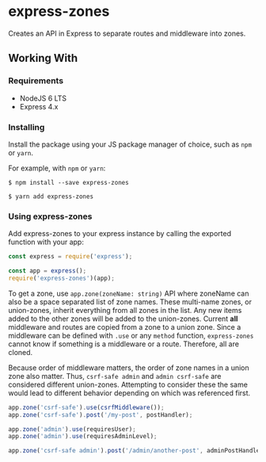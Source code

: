 # express-zones

Creates an API in Express to separate routes and middleware into zones.

## Working With

### Requirements

- NodeJS 6 LTS
- Express 4.x

### Installing

Install the package using your JS package manager of choice, such as `npm` or `yarn`.

For example, with `npm` or `yarn`:
```
$ npm install --save express-zones

$ yarn add express-zones
```

### Using express-zones

Add express-zones to your express instance by calling the exported function with your app:

```js
const express = require('express');

const app = express();
require('express-zones')(app);
```

To get a zone, use `app.zone(zoneName: string)` API where zoneName can also be a space separated list of zone names.
These multi-name zones, or union-zones, inherit everything from all zones in the list.
Any new items added to the other zones will be added to the union-zones.
Current **all** middleware and routes are copied from a zone to a union zone.
Since a middleware can be defined with `.use` or any `method` function, `express-zones` cannot know if something is a middleware or a route. Therefore, all are cloned.

Because order of middleware matters, the order of zone names in a union zone also matter.
Thus, `csrf-safe admin` and `admin csrf-safe` are considered different union-zones.
Attempting to consider these the same would lead to different behavior depending on which was referenced first.

```js
app.zone('csrf-safe').use(csrfMiddleware());
app.zone('csrf-safe').post('/my-post', postHandler);

app.zone('admin').use(requiresUser);
app.zone('admin').use(requiresAdminLevel);

app.zone('csrf-safe admin').post('/admin/another-post', adminPostHandler);
```
